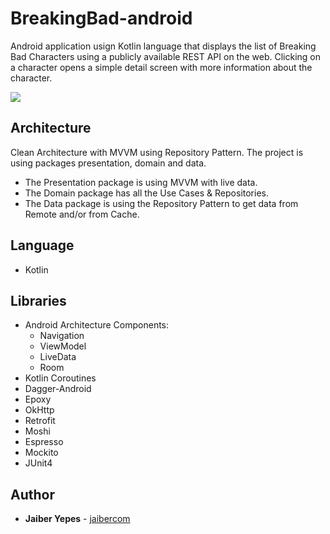 # BreakingBad-android
Android application usign Kotlin language that displays the list of Breaking Bad Characters using a publicly available 
REST API on the web. Clicking on a character opens a simple detail screen with more information about the character.

![](breaking-bad.gif)


## Architecture
Clean Architecture with MVVM using Repository Pattern.
The project is using packages presentation, domain and data.

- The Presentation package is using MVVM with live data.
- The Domain package has all the Use Cases & Repositories.
- The Data package is using the Repository Pattern to get data from Remote and/or from Cache.


## Language
- Kotlin


## Libraries 
- Android Architecture Components: 
	- Navigation
	- ViewModel
	- LiveData
	- Room
- Kotlin Coroutines
- Dagger-Android
- Epoxy
- OkHttp
- Retrofit
- Moshi
- Espresso
- Mockito
- JUnit4


## Author 

* **Jaiber Yepes** - [jaibercom](https://github.com/jaibercom)




